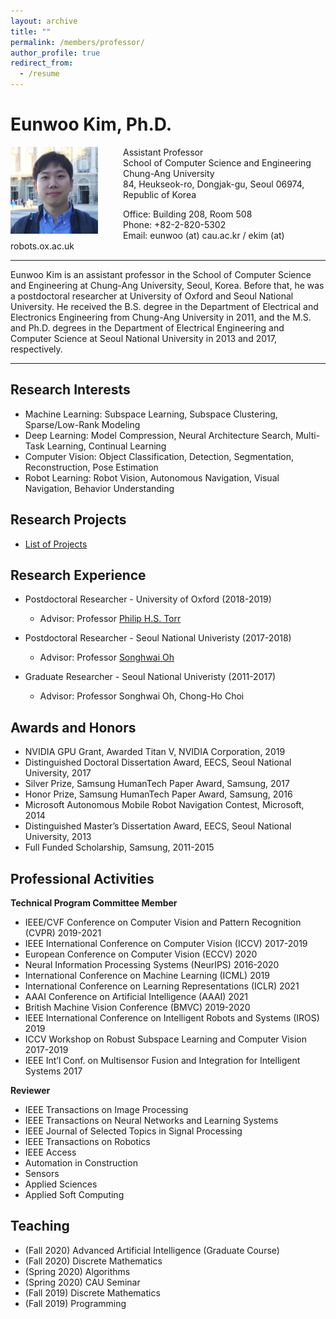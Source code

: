 ```yaml
---
layout: archive
title: ""
permalink: /members/professor/
author_profile: true
redirect_from:
  - /resume
---
```


# Eunwoo Kim, Ph.D.

<img src='/images/IMG_6690_small.jpg' width="140" align="left" style="margin-right:40px">      

Assistant Professor      
School of Computer Science and Engineering        
Chung-Ang University    
84, Heukseok-ro, Dongjak-gu, Seoul 06974, Republic of Korea 

Office: Building 208, Room 508   
Phone: +82-2-820-5302     
Email: eunwoo (at) cau.ac.kr / ekim (at) robots.ox.ac.uk      

-------
Eunwoo Kim is an assistant professor in the School of Computer Science and Engineering at Chung-Ang University, Seoul, Korea. Before that, he was a postdoctoral researcher at University of Oxford and Seoul National University. He received the B.S. degree in the Department of Electrical and Electronics Engineering from Chung-Ang University in 2011, and the M.S. and Ph.D. degrees in the Department of Electrical Engineering and Computer Science at Seoul National University in 2013 and 2017, respectively.

-------

## Research Interests
- Machine Learning: Subspace Learning, Subspace Clustering, Sparse/Low-Rank Modeling
- Deep Learning: Model Compression, Neural Architecture Search, Multi-Task Learning, Continual Learning
- Computer Vision: Object Classification, Detection, Segmentation, Reconstruction, Pose Estimation
- Robot Learning: Robot Vision, Autonomous Navigation, Visual Navigation, Behavior Understanding

## Research Projects
* [List of Projects](https://vllab-cau.github.io/research/) 

## Research Experience
* Postdoctoral Researcher - University of Oxford (2018-2019)    
  * Advisor: Professor [Philip H.S. Torr](http://www.robots.ox.ac.uk/~phst/)

* Postdoctoral Researcher - Seoul National Univeristy (2017-2018)
  * Advisor: Professor [Songhwai Oh](http://rllab.snu.ac.kr/people/songhwai-oh)
  
* Graduate Researcher - Seoul National Univeristy (2011-2017)
  * Advisor: Professor Songhwai Oh, Chong-Ho Choi
   
## Awards and Honors
* NVIDIA GPU Grant, Awarded Titan V, NVIDIA Corporation, 2019
* Distinguished Doctoral Dissertation Award, EECS, Seoul National University, 2017
* Silver Prize, Samsung HumanTech Paper Award, Samsung, 2017
* Honor Prize, Samsung HumanTech Paper Award, Samsung, 2016
* Microsoft Autonomous Mobile Robot Navigation Contest, Microsoft, 2014
* Distinguished Master’s Dissertation Award, EECS, Seoul National University, 2013
* Full Funded Scholarship, Samsung, 2011-2015


## Professional Activities
**Technical Program Committee Member**
* IEEE/CVF Conference on Computer Vision and Pattern Recognition (CVPR) 2019-2021
* IEEE International Conference on Computer Vision (ICCV) 2017-2019
* European Conference on Computer Vision (ECCV) 2020
* Neural Information Processing Systems (NeurIPS) 2016-2020
* International Conference on Machine Learning (ICML) 2019
* International Conference on Learning Representations (ICLR) 2021
* AAAI Conference on Artificial Intelligence (AAAI) 2021
* British Machine Vision Conference (BMVC) 2019-2020
* IEEE International Conference on Intelligent Robots and Systems (IROS) 2019
* ICCV Workshop on Robust Subspace Learning and Computer Vision 2017-2019
* IEEE Int’l Conf.  on Multisensor Fusion and Integration for Intelligent Systems 2017

**Reviewer**
* IEEE Transactions on Image Processing 
* IEEE Transactions on Neural Networks and Learning Systems  
* IEEE Journal of Selected Topics in Signal Processing 
* IEEE Transactions on Robotics 
* IEEE Access 
* Automation in Construction
* Sensors 
* Applied Sciences 
* Applied Soft Computing 

  
## Teaching
* (Fall 2020) Advanced Artificial Intelligence (Graduate Course)
* (Fall 2020) Discrete Mathematics
* (Spring 2020) Algorithms
* (Spring 2020) CAU Seminar
* (Fall 2019) Discrete Mathematics
* (Fall 2019) Programming
